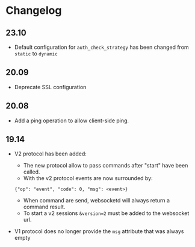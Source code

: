 # Changelog

## 23.10

* Default configuration for `auth_check_strategy` has been changed from `static`
  to `dynamic`

## 20.09

* Deprecate SSL configuration

## 20.08

* Add a ping operation to allow client-side ping.

## 19.14

* V2 protocol has been added:

  * The new protocol allow to pass commands after "start" have been called.
  * With the v2 protocol events are now surrounded by:

  ```
  {"op": "event", "code": 0, "msg": <event>}
  ```

  * When command are send, websocketd will always return a command result.
  * To start a v2 sessions `&version=2` must be added to the websocket url.

* V1 protocol does no longer provide the `msg` attribute that was always empty
